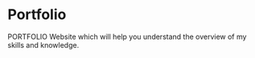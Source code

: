 # Portfolio
PORTFOLIO Website which will help you understand the overview of my skills and knowledge.
